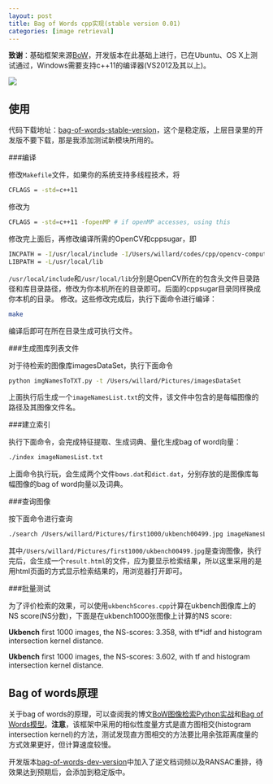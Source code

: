 ```yaml
---
layout: post
title: Bag of Words cpp实现(stable version 0.01)
categories: [image retrieval]
---
```


**致谢**：基础框架来源[BoW](https://github.com/grapeot/BoW)，开发版本在此基础上进行，已在Ubuntu、OS X上测试通过，Windows需要支持c++11的编译器(VS2012及其以上)。

![](http://i300.photobucket.com/albums/nn17/willard-yuan/blog/Screen%20Shot%202015-08-13%20at%209.15.33%20PM_zpsq8qvkew7.png)

## 使用

代码下载地址：[bag-of-words-stable-version](https://github.com/willard-yuan/image-retrieval/tree/master/bag-of-words-stable-version)，这个是稳定版，上层目录里的开发版不要下载，那是我添加测试新模块所用的。

###编译

修改`Makefile`文件，如果你的系统支持多线程技术，将

```sh
CFLAGS = -std=c++11
```

修改为

```sh
CFLAGS = -std=c++11 -fopenMP # if openMP accesses, using this
```

修改完上面后，再修改编译所需的OpenCV和cppsugar，即

```sh
INCPATH = -I/usr/local/include -I/Users/willard/codes/cpp/opencv-computer-vision/cpp/BoVW/cppsugar
LIBPATH = -L/usr/local/lib
```

`/usr/local/include`和`/usr/local/lib`分别是OpenCV所在的包含头文件目录路径和库目录路径，修改为你本机所在的目录即可。后面的cppsugar目录同样换成你本机的目录。
修改。这些修改完成后，执行下面命令进行编译：

```sh
make
```

编译后即可在所在目录生成可执行文件。

###生成图库列表文件

对于待检索的图像库imagesDataSet，执行下面命令

```sh
python imgNamesToTXT.py -t /Users/willard/Pictures/imagesDataSet
```

上面执行后生成一个`imageNamesList.txt`的文件，该文件中包含的是每幅图像的路径及其图像文件名。

###建立索引

执行下面命令，会完成特征提取、生成词典、量化生成bag of word向量：

```sh
./index imageNamesList.txt
```

上面命令执行玩，会生成两个文件`bows.dat`和`dict.dat`，分别存放的是图像库每幅图像的bag of word向量以及词典。

###查询图像

按下面命令进行查询

```sh
./search /Users/willard/Pictures/first1000/ukbench00499.jpg imageNamesList.txt
```

其中`/Users/willard/Pictures/first1000/ukbench00499.jpg`是查询图像，执行完后，会生成一个`result.html`的文件，应为要显示检索结果，所以这里采用的是用html页面的方式显示检索结果的，用浏览器打开即可。

###批量测试

为了评价检索的效果，可以使用`ukbenchScores.cpp`计算在ukbench图像库上的NS score(NS分数)，下面是在ukbench1000张图像上计算的NS score:

**Ukbench** first 1000 images, the NS-scores: 3.358, with tf*idf and histogram intersection kernel distance.

**Ukbench** first 1000 images, the NS-scores: 3.602, with tf and histogram intersection kernel distance.

## Bag of words原理

关于bag of words的原理，可以查阅我的博文[BoW图像检索Python实战](http://yongyuan.name/blog/practical-BoW-for-image-retrieval-with-python.html)和[Bag of Words模型](http://yongyuan.name/blog/bag-of-word-model.html)。**注意**，该框架中采用的相似性度量方式是直方图相交(histogram intersection kernel)的方法，测试发现直方图相交的方法要比用余弦距离度量的方式效果更好，但计算速度较慢。

开发版本[bag-of-words-dev-version](https://github.com/willard-yuan/image-retrieval/tree/master/bag-of-words-dev-version)中加入了逆文档词频以及RANSAC重排，待效果达到预期后，会添加到稳定版中。
